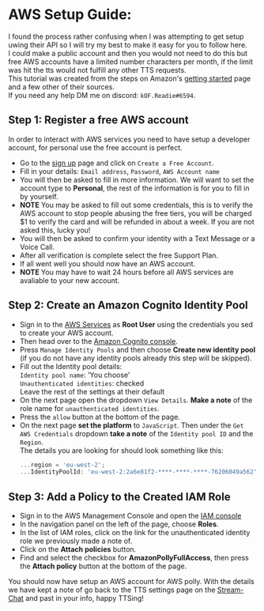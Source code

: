 # AWS Setup Guide:
I found the process rather confusing when I was attempting to get setup uwing their API so I will try my best to make it easy for you to follow here.  
I could make a public account and then you would not need to do this but free AWS accounts have a limited number characters per month, if the limit was hit the tts would not fulfill any other TTS requests.  
This tutorial was created from the steps on Amazon's [getting started](https://docs.aws.amazon.com/sdk-for-javascript/v2/developer-guide/getting-started-browser.html) page and a few other of their sources.  
If you need any help DM me on discord: `kOF.Readie#6594`.
## Step 1: Register a free AWS account
In order to interact with AWS services you need to have setup a developer account, for personal use the free account is perfect.
- Go to the [sign up](https://aws.amazon.com/free/) page and click on `Create a Free Account`.
- Fill in your details: `Email address`, `Password`, `AWS Account name`
- You will then be asked to fill in more information. We will want to set the account type to **Personal**, the rest of the information is for you to fill in by yourself.
- **NOTE** You may be asked to fill out some credentials, this is to verify the AWS account to stop people abusing the free tiers, you will be charged $1 to verify the card and will be refunded in about a week. If you are not asked this, lucky you!
- You will then be asked to confirm your identity with a Text Message or a Voice Call.
- After all verification is complete select the free Support Plan.
- If all went well you should now have an AWS account.
- **NOTE** You may have to wait 24 hours before all AWS services are avaliable to your new account.
## Step 2: Create an Amazon Cognito Identity Pool
- Sign in to the [AWS Services](https://aws.amazon.com/marketplace/management/signin) as **Root User** using the credentials you sed to create your AWS account.
- Then head over to the [Amazon Cognito console](https://eu-west-2.console.aws.amazon.com/cognito/home?region=eu-west-2#).
- Press `Manage Identity Pools` and then choose **Create new identity pool** (if you do not have any identity pools already this step will be skipped).
- Fill out the Identity pool details:  
  `Identity pool name`: 'You choose'  
  `Unauthenticated identities`: checked  
  Leave the rest of the settings at their default
- On the next page open the dropdown `View Details`. **Make a note** of the role name for `unauthenticated identities`.
- Press the `allow` button at the bottom of the page.
- On the next page **set the platform** to `JavaScript`. Then under the `Get AWS Credentials` dropdown **take a note** of the `Identity pool ID` and the `Region`.  
  The details you are looking for should look something like this:
  ```js
  ...region = 'eu-west-2';
  ...IdentityPoolId: 'eu-west-2:2a6e81f2-****-****-****-76206049a562';
  ```
## Step 3: Add a Policy to the Created IAM Role
- Sign in to the AWS Management Console and open the [IAM console](https://console.aws.amazon.com/iam/)
- In the navigation panel on the left of the page, choose **Roles**.
- In the list of IAM roles, click on the link for the unauthenticated identity role we previously made a note of.
- Click on the **Attach policies** button.
- Find and select the checkbox for **AmazonPollyFullAccess**, then press the **Attach policy** button at the bottom of the page.

You should now have setup an AWS account for AWS polly. With the details we have kept a note of go back to the TTS settings page on the [Stream-Chat](http://readie.global-gaming.co/stream-chat/) and past in your info, happy TTSing!